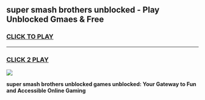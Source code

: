
## super smash brothers unblocked - Play Unblocked Gmaes & Free
<h3>
<a href="https://news.freeplayer.one?title=super_smash_brothers_unblocked&ref=23F">CLICK TO PLAY</a></h3>
<hr>

<h3>
<a href="https://news.freeplayer.one?title=super_smash_brothers_unblocked&ref=23F">CLICK 2 PLAY</a>
  
</h3>

<a href="https://news.freeplayer.one?title=super_smash_brothers_unblocked&ref=23F/"><img src="https://clearcache.store/games.png"></a>


**super smash brothers unblocked games unblocked: Your Gateway to Fun and Accessible Online Gaming**
